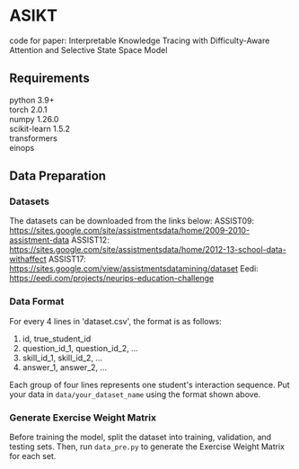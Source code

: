 # ASIKT
code for paper: Interpretable Knowledge Tracing with Difficulty-Aware Attention  and Selective State Space Model
## Requirements
python 3.9+  
torch 2.0.1  
numpy 1.26.0  
scikit-learn 1.5.2  
transformers  
einops  
## Data Preparation
### Datasets
The datasets can be downloaded from the links below:
ASSIST09: https://sites.google.com/site/assistmentsdata/home/2009-2010-assistment-data
ASSIST12: https://sites.google.com/site/assistmentsdata/home/2012-13-school-data-withaffect
ASSIST17: https://sites.google.com/view/assistmentsdatamining/dataset
Eedi: https://eedi.com/projects/neurips-education-challenge

### Data Format
For every 4 lines in 'dataset.csv', the format is as follows:

1. id, true_student_id
2. question_id_1, question_id_2, ...
3. skill_id_1, skill_id_2, ...
4. answer_1, answer_2, ...

Each group of four lines represents one student's interaction sequence.
Put your data in `data/your_dataset_name` using the format shown above.

### Generate Exercise Weight Matrix
Before training the model, split the dataset into training, validation, and testing sets. Then, run `data_pre.py` to generate the Exercise Weight Matrix for each set.
